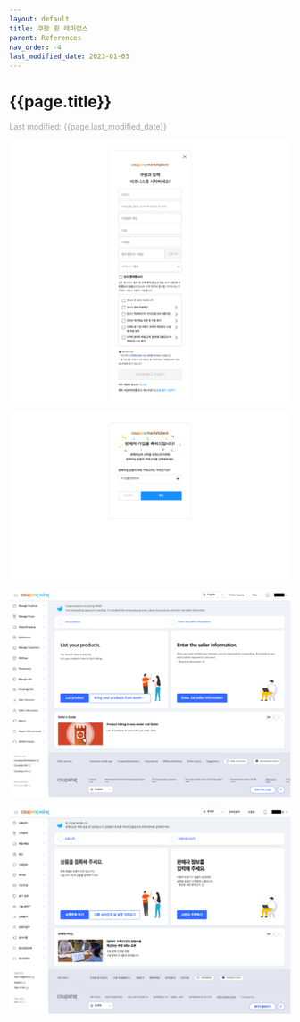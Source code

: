 ```yaml
---
layout: default
title: 쿠팡 윙 레퍼런스
parent: References
nav_order: -4
last_modified_date: 2023-01-03
---
```


# {{page.title}}
<span style = "color: #A39FAD">Last modified: {{page.last_modified_date}}</span>

![](../../assets/images/posts/2023-01-02-coupangWing_1.png)

![](../../assets/images/posts/2023-01-02-coupangWing_2.png)

![](../../assets/images/posts/2023-01-02-coupangWing_3.png)

![](../../assets/images/posts/2023-01-02-coupangWing_4.png)






